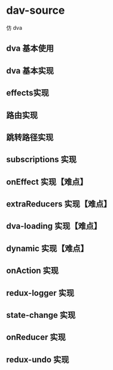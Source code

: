 # dav-source

仿 dva

## dva 基本使用

## dva 基本实现

## effects实现

## 路由实现

## 跳转路径实现

## subscriptions 实现

## onEffect 实现【难点】

## extraReducers 实现【难点】

## dva-loading 实现【难点】

## dynamic 实现【难点】

## onAction 实现

## redux-logger 实现

## state-change 实现

## onReducer 实现

## redux-undo 实现
